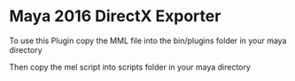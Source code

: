 # Maya 2016 DirectX Exporter 

To use this Plugin copy the MML file into the bin/plugins folder in your maya directory

Then copy the mel script into scripts folder in your  maya directory